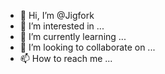 - 👋 Hi, I’m @Jigfork
- 👀 I’m interested in ...
- 🌱 I’m currently learning ...
- 💞️ I’m looking to collaborate on ...
- 📫 How to reach me ...

<!---
Jigfork/Jigfork is a ✨ special ✨ repository because its `README.md` (this file) appears on your GitHub profile.
You can click the Preview link to take a look at your changes.
--->
